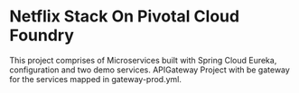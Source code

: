 # Netflix Stack On Pivotal Cloud Foundry

This project comprises of Microservices built with Spring Cloud Eureka, configuration and two demo services. APIGateway Project with be gateway for the services mapped in gateway-prod.yml.
